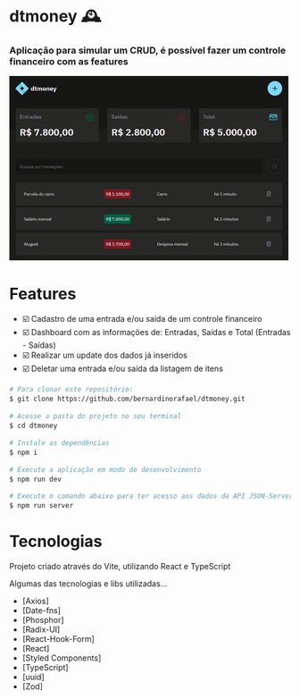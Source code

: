 # dtmoney 🕰️

### Aplicação para simular um CRUD, é possível fazer um controle financeiro com as features

![Resultado final do projeto](src/assets/preview.png)

# Features

- ☑️ Cadastro de uma entrada e/ou saída de um controle financeiro
- ☑️ Dashboard com as informações de: Entradas, Saídas e Total (Entradas - Saídas)
- ☑️ Realizar um update dos dados já inseridos
- ☑️ Deletar uma entrada e/ou saída da listagem de itens

```bash
# Para clonar este repositório:
$ git clone https://github.com/bernardinorafael/dtmoney.git
```

```bash
# Acesse a pasta do projeto no seu terminal
$ cd dtmoney
```

```bash
# Instale as dependências
$ npm i
```

```bash
# Execute a aplicação em modo de desenvolvimento
$ npm run dev
```

```bash
# Execute o comando abaixo para ter acesso aos dados da API JSON-Server
$ npm run server
```

# Tecnologias

Projeto criado através do Vite, utilizando React e TypeScript

Algumas das tecnologias e libs utilizadas...

- [Axios]
- [Date-fns]
- [Phosphor]
- [Radix-UI]
- [React-Hook-Form]
- [React]
- [Styled Components]
- [TypeScript]
- [uuid]
- [Zod]
